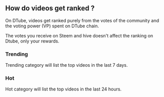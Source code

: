 ## How do videos get ranked ?

On DTube, videos get ranked purely from the votes of the community and the voting power (VP) spent on DTube chain.

The votes you receive on Steem and hive doesn't affect the ranking on Dtube, only your rewards.

### Trending
Trending category will list the top videos in the last 7 days.

### Hot
Hot category will list the top videos in the last 24 hours.
